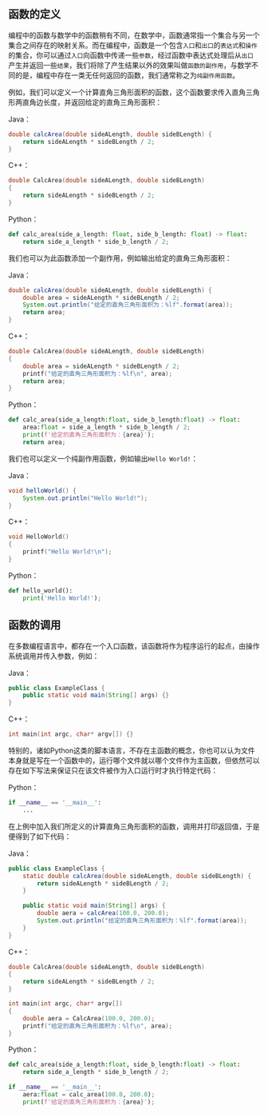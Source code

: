 ## 函数的定义

编程中的函数与数学中的函数稍有不同，在数学中，函数通常指一个集合与另一个集合之间存在的映射关系。而在编程中，函数是一个包含`入口`和`出口`的`表达式`和`操作`的集合，你可以通过`入口`向函数中传递一些`参数`，经过函数中表达式处理后从`出口`产生并返回一些`结果`，我们将除了产生结果以外的效果叫做`函数的副作用`，与数学不同的是，编程中存在一类无任何返回的函数，我们通常称之为`纯副作用函数`。

例如，我们可以定义一个计算直角三角形面积的函数，这个函数要求传入直角三角形两直角边长度，并返回给定的直角三角形面积：

Java：
```java
double calcArea(double sideALength, double sideBLength) {
	return sideALength * sideBLength / 2;
}
```
C++：
```cpp
double CalcArea(double sideALength, double sideBLength)
{
	return sideALength * sideBLength / 2;
}
```
Python：
```python
def calc_area(side_a_length: float, side_b_length: float) -> float:
	return side_a_length * side_b_length / 2;
```

我们也可以为此函数添加一个副作用，例如输出给定的直角三角形面积：

Java：
```java
double calcArea(double sideALength, double sideBLength) {
	double area = sideALength * sideBLength / 2;
	System.out.println("给定的直角三角形面积为：%lf".format(area));
	return area;
}
```
C++：
```cpp
double CalcArea(double sideALength, double sideBLength)
{
	double area = sideALength * sideBLength / 2;
	printf("给定的直角三角形面积为：%lf\n", area);
	return area;
}
```
Python：
```python
def calc_area(side_a_length:float, side_b_length:float) -> float:
	area:float = side_a_length * side_b_length / 2;
	print(f'给定的直角三角形面积为：{area}');
	return area;
```

我们也可以定义一个纯副作用函数，例如输出`Hello World!`：

Java：
```java
void helloWorld() {
	System.out.println("Hello World!");
}
```
C++：
```cpp
void HelloWorld()
{
	printf("Hello World!\n");
}
```
Python：
```python
def hello_world():
	print('Hello World!');
```

## 函数的调用

在多数编程语言中，都存在一个入口函数，该函数将作为程序运行的起点，由操作系统调用并传入参数，例如：

Java：
```java
public class ExampleClass {
	public static void main(String[] args) {}
}
```
C++：
```cpp
int main(int argc, char* argv[]) {}
```

特别的，诸如Python这类的脚本语言，不存在主函数的概念，你也可以认为文件本身就是写在一个函数中的，运行哪个文件就以哪个文件作为主函数，但依然可以存在如下写法来保证只在该文件被作为入口运行时才执行特定代码：

Python：
```python
if __name__ == '__main__':
	...
```

在上例中加入我们所定义的计算直角三角形面积的函数，调用并打印返回值，于是便得到了如下代码：

Java：
```java
public class ExampleClass {
	static double calcArea(double sideALength, double sideBLength) {
		return sideALength * sideBLength / 2;
	}
	
	public static void main(String[] args) {
		double aera = calcArea(100.0, 200.0);
		System.out.println("给定的直角三角形面积为：%lf".format(area));
	}
}
```
C++：
```cpp
double CalcArea(double sideALength, double sideBLength) 
{
	return sideALength * sideBLength / 2;
}

int main(int argc, char* argv[]) 
{
	double aera = CalcArea(100.0, 200.0);
	printf("给定的直角三角形面积为：%lf\n", area);
}
```
Python：
```python
def calc_area(side_a_length:float, side_b_length:float) -> float:
	return side_a_length * side_b_length / 2;
	
if __name__ == '__main__':
	aera:float = calc_area(100.0, 200.0);
	print(f'给定的直角三角形面积为：{area}');
```